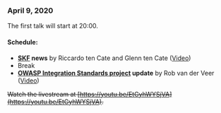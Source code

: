 ### April 9, 2020

The first talk will start at 20:00.

#### Schedule:
* **[SKF](https://owasp.org/www-project-security-knowledge-framework/) news** by Riccardo ten Cate and Glenn ten Cate ([Video](https://youtu.be/Am_PhYNxStI))
* Break  
* **[OWASP Integration Standards project](https://owasp.org/www-project-integration-standards/) update** by Rob van der Veer ([Video](https://youtu.be/MnUR08LOFO0)) 

~~Watch the livestream at [https://youtu.be/EtGyhWYSjVA](https://youtu.be/EtGyhWYSjVA).~~
